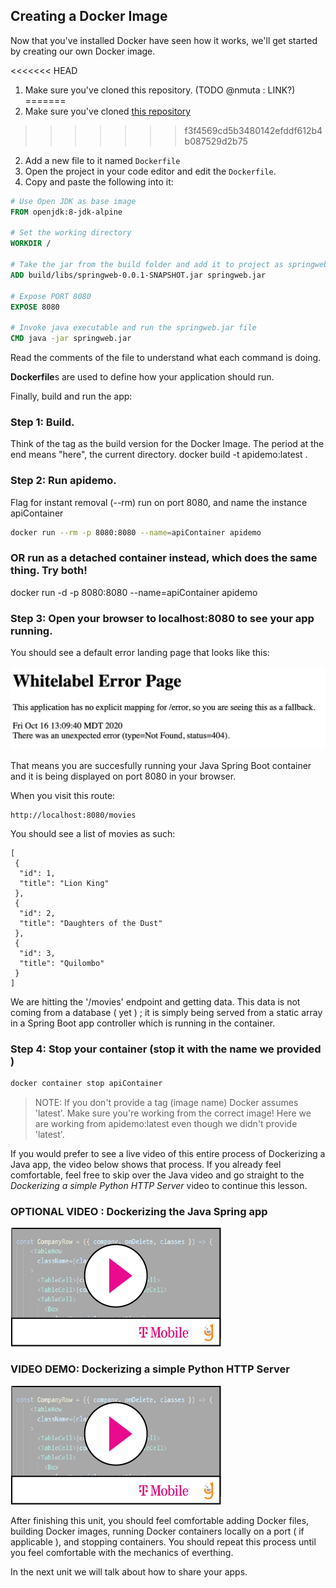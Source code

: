 ## Creating a Docker Image

Now that you've installed Docker have seen how it works, we'll get started by creating our own Docker image.

<<<<<<< HEAD
1. Make sure you've cloned this repository. (TODO @nmuta : LINK?)
=======
1. Make sure you've cloned [this repository](https://gitlab.com/nmuta-jones-tmo/heroku-spring)
>>>>>>> f3f4569cd5b3480142efddf612b4b087529d2b75
2. Add a new file to it named `Dockerfile`
3. Open the project in your code editor and edit the `Dockerfile`.
4. Copy and paste the following into it:

```Dockerfile
# Use Open JDK as base image
FROM openjdk:8-jdk-alpine

# Set the working directory
WORKDIR /

# Take the jar from the build folder and add it to project as springweb.jar
ADD build/libs/springweb-0.0.1-SNAPSHOT.jar springweb.jar

# Expose PORT 8080
EXPOSE 8080

# Invoke java executable and run the springweb.jar file
CMD java -jar springweb.jar
```

Read the comments of the file to understand what each command is doing. 

**Dockerfile**s are used to define how your application should run.  

Finally, build and run the app: 


### Step 1: Build. 
Think of the tag as the build version for the Docker Image. 
The period at the end means "here", the current directory.
docker build -t apidemo:latest .

### Step 2: Run apidemo. 
Flag for instant removal (--rm) run on port 8080, and name the instance apiContainer 
```bash
docker run --rm -p 8080:8080 --name=apiContainer apidemo
```

### OR run as a detached container instead, which does the same thing. Try both!
docker run -d -p 8080:8080 --name=apiContainer apidemo

### Step 3: Open your browser to localhost:8080 to see your app running.
You should see a default error landing page that looks like this: 


![](springLanding.png)

 

That means you are succesfully running your Java Spring Boot container and it is being displayed on port 8080 in your browser. 

When you visit this route: 
```
http://localhost:8080/movies
```
 

You should see a list of movies as such: 
```
[
 {
  "id": 1,
  "title": "Lion King"
 },
 {
  "id": 2,
  "title": "Daughters of the Dust"
 },
 {
  "id": 3,
  "title": "Quilombo"
 }
]
```

We are hitting the '/movies' endpoint and getting data. This data is not coming from a database ( yet ) ; it is simply being served from a static array in a Spring Boot app controller which is running in the container.  


 
### Step 4: Stop your container (stop it with the name we provided ) 

```bash
docker container stop apiContainer
```

> NOTE: If you don't provide a tag (image name) Docker assumes 'latest'. Make sure you're working from the correct image! Here we are working from apidemo:latest even though we didn't provide 'latest'.

If you would prefer to see a live video of this entire process of Dockerizing a Java app, the video below shows that process. If you already feel comfortable, feel free to skip over the Java video and go straight to the *Dockerizing a simple Python HTTP Server* video to continue this lesson. 


### OPTIONAL VIDEO : Dockerizing the Java Spring app 
[![](video-player.png)](https://drive.google.com/file/d/15GY-d7sVbpwxGufHigxAxy5BMVzEyMoX/view) 



### VIDEO DEMO: Dockerizing a simple Python HTTP Server
[![](video-player.png)](https://drive.google.com/file/d/1uGwCTZZ8hdpNxHjk8YLC3Bu6nR1Ad9Mg/view?usp=sharing) 



After finishing this unit, you should feel comfortable adding Docker files, building Docker images, running Docker containers locally on a port ( if applicable ), and stopping containers. You should repeat this process until you feel comfortable with the mechanics of everthing. 


In the next unit we will talk about how to share your apps.


